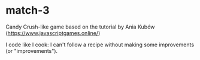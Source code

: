 # match-3

Candy Crush-like game based on the tutorial by Ania Kubów (https://www.javascriptgames.online/)

I code like I cook: I can't follow a recipe without making some improvements (or "improvements").

